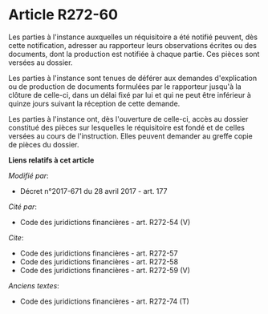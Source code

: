 # Article R272-60

Les parties à l'instance auxquelles un réquisitoire a été notifié peuvent, dès cette notification, adresser au rapporteur
leurs observations écrites ou des documents, dont la production est notifiée à chaque partie. Ces pièces sont versées au
dossier.

Les parties à l'instance sont tenues de déférer aux demandes d'explication ou de production de documents formulées par le
rapporteur jusqu'à la clôture de celle-ci, dans un délai fixé par lui et qui ne peut être inférieur à quinze jours suivant la
réception de cette demande.

Les parties à l'instance ont, dès l'ouverture de celle-ci, accès au dossier constitué des pièces sur lesquelles le
réquisitoire est fondé et de celles versées au cours de l'instruction. Elles peuvent demander au greffe copie de pièces du
dossier.

**Liens relatifs à cet article**

_Modifié par_:

  - Décret n°2017-671 du 28 avril 2017 - art. 177

_Cité par_:

  - Code des juridictions financières - art. R272-54 (V)

_Cite_:

  - Code des juridictions financières - art. R272-57
  - Code des juridictions financières - art. R272-58
  - Code des juridictions financières - art. R272-59 (V)

_Anciens textes_:

  - Code des juridictions financières - art. R272-74 (T)
